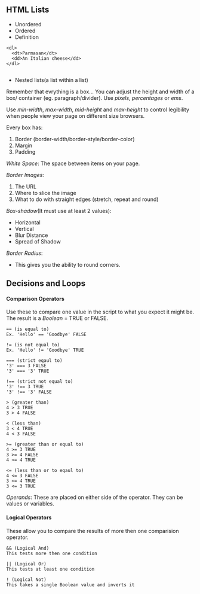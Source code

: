 ## HTML Lists

- Unordered
- Ordered
- Definition
```
<dl>
  <dt>Parmasan</dt>
  <dd>An Italian cheese</dd>
</dl>
  
  ```
  - Nested lists(a list within a list)

  Remember that evrything is a box...
  You can adjust the height and width of a box/ container (eg. paragraph/divider). Use _pixels_, _percentages_ or _ems_.

  Use _min-width_, _max-width_, _mid-height_ and _max-height_ to control legibility when people view your page on different size browsers.

  Every box has:
  1. Border (border-width/border-style/border-color)
  1. Margin
  1. Padding

_White Space_:
The space between items on your page.

_Border Images_:

1. The URL
1. Where to slice the image
1. What to do with straight edges (stretch, repeat and round)
 
 _Box-shadow_(It must use at least 2 values):
 - Horizontal
 - Vertical
 - Blur Distance
 - Spread of Shadow

 _Border Radius_:
 - This gives you the ability to round corners.

 ## Decisions and Loops


 #### __Comparison Operators__

 Use these to compare one value in the script to what you expect it might be. The result is a _Boolean_ = TRUE or FALSE.

```
== (is equal to)
Ex. 'Hello' == 'Goodbye' FALSE

!= (is not equal to) 
Ex. 'Hello' != 'Goodbye' TRUE

=== (strict eqaul to)
'3' === 3 FALSE
'3' === '3' TRUE

!== (strict not equal to)
'3' !== 3 TRUE
'3' !== '3' FALSE

> (greater than)
4 > 3 TRUE
3 > 4 FALSE

< (less than)
3 < 4 TRUE
4 < 3 FALSE

>= (greater than or equal to)
4 >= 3 TRUE
3 >= 4 FALSE
4 >= 4 TRUE

<= (less than or to eqaul to)
4 <= 3 FALSE
3 <= 4 TRUE
3 <= 3 TRUE

```

_Operands_:
These are placed on either side of the operator. They can be values or variables.

#### __Logical Operators__
These allow you to compare the results of more then one comparision operator.

```
&& (Logical And)
This tests more then one condition

|| (Logical Or)
This tests at least one condition

! (Logical Not)
This takes a single Boolean value and inverts it

```

